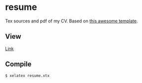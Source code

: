 resume
======

Tex sources and pdf of my CV. Based on [this awesome template](https://github.com/deedydas/Deedy-Resume).

## View

[Link](http://schickling.me/resume/resume.pdf)

## Compile

```sh
$ xelatex resume.xtx 
```
